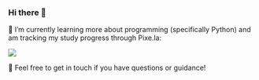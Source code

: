 ### Hi there 👋

🌱 I’m currently learning more about programming (specifically Python) and am tracking my study progress through Pixe.la:

![](https://pixe.la/v1/users/theadambishop/graphs/graph001)

📣 Feel free to get in touch if you have questions or guidance!

